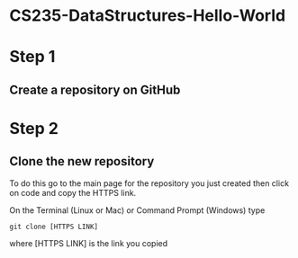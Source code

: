 # CS235-DataStructures-Hello-World

# Step 1

## Create a repository on GitHub

# Step 2

## Clone the new repository

To do this go to the main page for the repository you just created then click on code and copy the HTTPS link.

On the Terminal (Linux or Mac) or Command Prompt (Windows) type 

```` git clone [HTTPS LINK] ````

where [HTTPS LINK] is the link you copied
